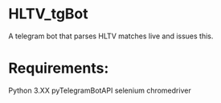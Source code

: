 # HLTV_tgBot
A telegram bot that parses HLTV matches live and issues this.
# Requirements:
Python 3.XX
pyTelegramBotAPI
selenium
chromedriver
